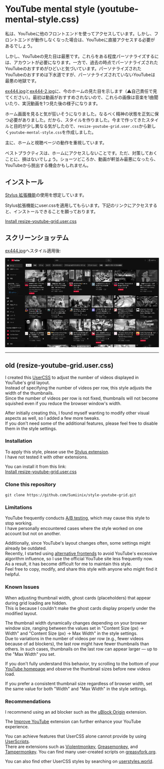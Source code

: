 # YouTube mental style (youtube-mental-style.css)

私は、YouTubeに他のフロントエンドを使ってアクセスしています。しかし、フロントエンドが動作しなくなった場合は、YouTubeに直接アクセスする必要があるでしょう。

しかし、YouTubeの見た目は最悪です。これらをある程度パーソナライズするには、アカウントが必要になります。一方で、過去の時点でパーソナライズされたYouTubeのおすすめがひどいと気づいています。パーソナライズされたYouTubeのおすすめは下水道ですが、パーソナライズされていないYouTubeは最悪の地獄です。

[ex444.jpg](/screenshots/ex444.jpg)と[ex444-2.jpg](/screenshots/ex444-2.jpg)に、今のホームの見た目を示します（⚠️自己責任で見てください）。最初は動画がおすすめされないので、これらの画像は音楽を1曲聞いたり、実況動画を1つ見た後の様子になります。

ホーム画面を見ると気が狂いそうになりました。なるべく精神の状態を正気に保つ必要がありました。だから、スタイルを作りました。今まで作ってきたスタイルと目的が少し異なる気がしたので、`resize-youtube-grid.user.css`から新しく`youtube-mental-style.css`を作成しました。

主に、ホームと視聴ページの動作を重視しています。

ベストプラクティスは、ホームにアクセスしないことです。ただ、対策しておくことに、損はないでしょう。ショーツどころか、動画が軒並み最悪になったら、YouTubeから脱出する機会かもしれません。

## インストール

[Stylus 拡張機能](https://github.com/openstyles/stylus?tab=readme-ov-file#releases)の使用を想定しています。

Stylus拡張機能にuser.cssを適用してもらいます。下記のリンクにアクセスすると、インストールできることを願っております。

[Install resize-youtube-grid.user.css](https://github.com/Sumiinix/style-youtube-grid/raw/main/youtube-mental-style.css)

## スクリーンショッテム

[ex444.jpg](/screenshots/ex444.jpg)へスタイル適用後:

![ex444-39.jpg](/screenshots/ex444-39.jpg)

---

## old (resize-youtube-grid.user.css)

I created this [UserCSS](https://github.com/openstyles/stylus/wiki/Usercss) to adjust the number of videos displayed in YouTube's grid layout.  
 Instead of specifying the number of videos per row, this style adjusts the width of the thumbnails.  
 Since the number of videos per row is not fixed, thumbnails will not become squished even if you reduce the browser window's width.

After initially creating this, I found myself wanting to modify other visual aspects as well, so I added a few more tweaks.  
 If you don't need some of the additional features, please feel free to disable them in the style settings.

### Installation
To apply this style, please use the [Stylus extension](https://github.com/openstyles/stylus?tab=readme-ov-file#releases).  
I have not tested it with other extensions.

You can install it from this link:  
[Install resize-youtube-grid.user.css](https://github.com/Sumiinix/style-youtube-grid/raw/main/resize-youtube-grid.user.css)

### Clone this repository
``` shell
git clone https://github.com/Sumiinix/style-youtube-grid.git
```

### Limitations
YouTube frequently conducts [A/B testing](https://en.wikipedia.org/wiki/A/B_testing), which may cause this style to stop working.  
I have personally encountered cases where the style worked on one account but not on another.

Additionally, since YouTube's layout changes often, some settings might already be outdated.  
Recently, I started using [alternative frontends](https://github.com/mendel5/alternative-front-ends?tab=readme-ov-file#youtube) to avoid YouTube's excessive algorithm influence, so I use the official YouTube site less frequently now.  
As a result, it has become difficult for me to maintain this style.  
Feel free to copy, modify, and share this style with anyone who might find it helpful.

### Known Issues
When adjusting thumbnail width, ghost cards (placeholders) that appear during grid loading are hidden.  
This is because I couldn't make the ghost cards display properly under the modified layout.

The thumbnail width dynamically changes depending on your browser window size, ranging between the values set in "Content Size (px) → Width" and "Content Size (px) → Max Width" in the style settings.  
Due to variations in the number of videos per row (e.g., fewer videos because of ad blockers), the last row might have fewer thumbnails than others. In such cases, thumbnails on the last row can appear larger — up to the "Max Width" you set.

If you don't fully understand this behavior, try scrolling to the bottom of your [YouTube homepage](https://www.youtube.com/) and observe the thumbnail sizes before new videos load.

If you prefer a consistent thumbnail size regardless of browser width, set the same value for both "Width" and "Max Width" in the style settings.

### Recommendations
I recommend using an ad blocker such as the [uBlock Origin](https://ublockorigin.com/) extension.

The [Improve YouTube](https://github.com/code-charity/youtube) extension can further enhance your YouTube experience.

You can achieve features that UserCSS alone cannot provide by using [UserScripts](https://en.wikipedia.org/wiki/Userscript).  
There are extensions such as [Violentmonkey](https://violentmonkey.github.io/), [Greasemonkey](https://www.greasespot.net/), and [Tampermonkey](https://www.tampermonkey.net/).
You can find many user-created scripts on [greasyfork.org](https://greasyfork.org/).

You can also find other UserCSS styles by searching on [userstyles.world](https://userstyles.world/).
